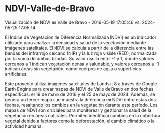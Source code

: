 # NDVI-Valle-de-Bravo
Visualización de NDVI en Valle de Bravo - 2016-05-19 17:05:46 vs. 2024-05-25 17:05:14

El Índice de Vegetación de Diferencia Normalizada (NDVI) es un indicador utilizado para analizar la densidad y salud de la vegetación mediante imágenes satelitales. El NDVI se calcula a partir de la diferencia entre las bandas del infrarrojo cercano (NIR) y la luz roja visible (RED), normalizada por la suma de ambas bandas. Su valor oscila entre -1 y 1, donde valores cercanos a 1 indican vegetación densa y saludable, y valores cercanos a -1 indican áreas sin vegetación, como cuerpos de agua o superficies artificiales.

Este proyecto utiliza imágenes satelitales de Landsat 8 a través de Google Earth Engine para crear mapas de NDVI de Valle de Bravo en dos fechas específicas: el 19 de mayo de 2016 y el 25 de mayo de 2024. Además, se genera un tercer mapa que muestra la diferencia en NDVI entre estas dos fechas, resaltando los cambios en la vegetación durante este período. Los mapas de NDVI son cruciales para monitorear y gestionar la salud de la vegetación en áreas naturales. Permiten identificar cambios en la cobertura vegetal debido a factores como la deforestación, el cambio climático o la actividad humana.
